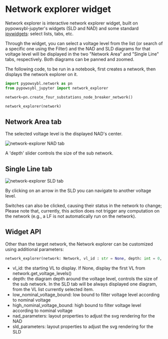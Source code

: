 # Network explorer widget

Network explorer is interactive network explorer widget, built on pypowsybl-jupyter's widgets (SLD and NAD) and some standard [ipywidgets](https://ipywidgets.readthedocs.io/en/stable/index.html): select lists, tabs, etc.

Through the widget, you can select a voltage level from the list (or search of a specific one using the Filter) and the NAD and SLD diagrams for that voltage level will be displayed in the two "Network Area" and "Single Line" tabs, respectively. Both diagrams can be panned and zoomed.

The following code, to be run in a notebook, first creates a network, then displays the network explorer on it.

```python
import pypowsybl.network as pn
from pypowsybl_jupyter import network_explorer

network=pn.create_four_substations_node_breaker_network()

network_explorer(network)
```

##  Network Area tab

The selected voltage level is the displayed NAD's center. 

![network-explorer  NAD tab](/_static/img/network_explorer_1.png)

A 'depth' slider controls the size of the sub network.

## Single Line tab

![network-explorer SLD tab](/_static/img/network_explorer_2.png)

By clicking on an arrow in the SLD you can navigate to another voltage level. 

Switches can also be clicked, causing their status in the network to change; Please note that, currently, this action does not trigger any computation on the network  (e.g., a LF is not   automatically run on the network).


## Widget API

Other than the target network, the Network explorer can be customized using additional parameters:

```python
network_explorer(network: Network, vl_id : str = None, depth: int = 0, high_nominal_voltage_bound: float = -1, low_nominal_voltage_bound: float = -1, nad_parameters: NadParameters = None, sld_parameters: LayoutParameters = None)
```

- vl_id: the starting VL to display. If None, display the first VL from network.get_voltage_levels()
- depth: the diagram depth around the voltage level, controls the size of the sub network. In the SLD tab will be always displayed one diagram, from the VL list currently selected item.
- low_nominal_voltage_bound: low bound to filter voltage level according to nominal voltage
- high_nominal_voltage_bound: high bound to filter voltage level according to nominal voltage
- nad_parameters: layout properties to adjust the svg rendering for the NAD
- sld_parameters: layout properties to adjust the svg rendering for the SLD

